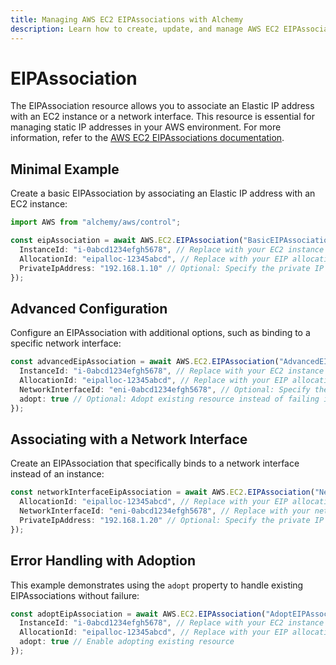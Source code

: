 ```yaml
---
title: Managing AWS EC2 EIPAssociations with Alchemy
description: Learn how to create, update, and manage AWS EC2 EIPAssociations using Alchemy Cloud Control.
---
```


# EIPAssociation

The EIPAssociation resource allows you to associate an Elastic IP address with an EC2 instance or a network interface. This resource is essential for managing static IP addresses in your AWS environment. For more information, refer to the [AWS EC2 EIPAssociations documentation](https://docs.aws.amazon.com/ec2/latest/userguide/).

## Minimal Example

Create a basic EIPAssociation by associating an Elastic IP address with an EC2 instance:

```ts
import AWS from "alchemy/aws/control";

const eipAssociation = await AWS.EC2.EIPAssociation("BasicEIPAssociation", {
  InstanceId: "i-0abcd1234efgh5678", // Replace with your EC2 instance ID
  AllocationId: "eipalloc-12345abcd", // Replace with your EIP allocation ID
  PrivateIpAddress: "192.168.1.10" // Optional: Specify the private IP address
});
```

## Advanced Configuration

Configure an EIPAssociation with additional options, such as binding to a specific network interface:

```ts
const advancedEipAssociation = await AWS.EC2.EIPAssociation("AdvancedEIPAssociation", {
  InstanceId: "i-0abcd1234efgh5678", // Replace with your EC2 instance ID
  AllocationId: "eipalloc-12345abcd", // Replace with your EIP allocation ID
  NetworkInterfaceId: "eni-0abcd1234efgh5678", // Optional: Specify the network interface ID
  adopt: true // Optional: Adopt existing resource instead of failing if it already exists
});
```

## Associating with a Network Interface

Create an EIPAssociation that specifically binds to a network interface instead of an instance:

```ts
const networkInterfaceEipAssociation = await AWS.EC2.EIPAssociation("NetworkInterfaceEIPAssociation", {
  AllocationId: "eipalloc-12345abcd", // Replace with your EIP allocation ID
  NetworkInterfaceId: "eni-0abcd1234efgh5678", // Replace with your network interface ID
  PrivateIpAddress: "192.168.1.20" // Optional: Specify the private IP address
});
```

## Error Handling with Adoption

This example demonstrates using the `adopt` property to handle existing EIPAssociations without failure:

```ts
const adoptEipAssociation = await AWS.EC2.EIPAssociation("AdoptEIPAssociation", {
  InstanceId: "i-0abcd1234efgh5678", // Replace with your EC2 instance ID
  AllocationId: "eipalloc-12345abcd", // Replace with your EIP allocation ID
  adopt: true // Enable adopting existing resource
});
```
